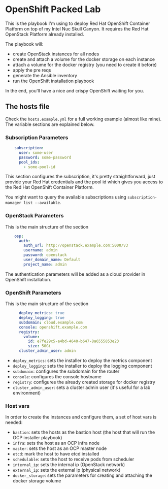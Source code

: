 # OpenShift Packed Lab

This is the playbook I'm using to deploy Red Hat OpenShift Container Platform on top of my Intel Nuc
Skull Canyon. It requires the Red Hat OpenStack Platform already installed.

The playbook will:

- create OpenStack instances for all nodes
- create and attach a volume for the docker storage on each instance
- attach a volume for the docker registry (you need to create it before)
- apply the pre reqs
- generate the Ansible inventory
- run the OpenShift installation playbook

In the end, you'll have a nice and crispy OpenShift waiting for you.

## The hosts file

Check the `hosts.example.yml` for a full working example (almost like mine). The variable
sections are explained below.

### Subscription Parameters

```yaml
    subscription:
      user: some-user
      password: some-password
      pool_ids:
        - some-pool-id
```

This section configures the subscription, it's pretty straightforward, just provide your Red Hat
credentials and the pool id which gives you access to the Red Hat OpenShift Container Platform.

You might want to query the available subscriptions using `subscription-manager list --available`.

### OpenStack Parameters

This is the main structure of the section

```yaml
    osp:
      auth:
        auth_url: http://openstack.example.com:5000/v3
        username: admin
        password: openstack
        user_domain_name: Default
        project_name: admin
```

The authentication parameters will be added as a cloud provider in OpenShift installation.

### OpenShift Parameters

This is the main structure of the section

```yaml
      deploy_metrics: true
      deploy_logging: true
      subdomain: cloud.example.com
      console: openshift.example.com
      registry:
        volume:
          id: e7fe29c5-a4bd-4640-b647-8a6555853e23
          size: 50Gi
      cluster_admin_user: admin
```

- `deploy_metrics`: sets the installer to deploy the metrics component
- `deploy_logging`: sets the installer to deploy the logging component
- `subdomain`: configures the subdomain for the router
- `console`: configures the console hostname
- `registry`: configures the already created storage for docker registry
- `cluster_admin_user`: sets a cluster admin user (it's useful for a lab environment)

### Host vars

In order to create the instances and configure them, a set of host vars is needed:

- `bastion`: sets the hosts as the bastion host (the host that will run the OCP installer playbook)
- `infra`: sets the host as an OCP infra node
- `master`: sets the host as an OCP master node
- `etcd`: mark the host to have etcd installed
- `schedulable`: sets the host to receive pods from scheduler
- `internal_ip`: sets the internal ip (OpenStack network)
- `external_ip`: sets the external ip (physical network)
- `docker_storage`: sets the parameters for creating and attaching the docker storage volume
